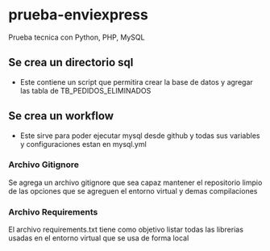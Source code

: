 # prueba-enviexpress
Prueba tecnica con Python, PHP, MySQL

## Se crea un directorio sql
- Este contiene un script que permitira crear la base de datos y agregar las tabla de TB_PEDIDOS_ELIMINADOS

## Se crea un workflow
- Este sirve para poder ejecutar mysql desde github y todas sus variables y configuraciones estan en mysql.yml

### Archivo Gitignore
Se agrega un archivo gitignore que sea capaz mantener el repositorio limpio de las opciones que se agreguen el entorno virtual y demas compilaciones

### Archivo Requirements
El archivo requirements.txt tiene como objetivo listar todas las librerias usadas en el entorno virtual que se usa de forma local